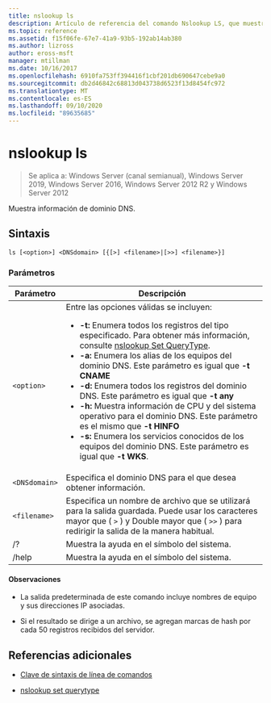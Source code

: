```yaml
---
title: nslookup ls
description: Artículo de referencia del comando Nslookup LS, que muestra información del dominio DNS.
ms.topic: reference
ms.assetid: f15f06fe-67e7-41a9-93b5-192ab14ab380
ms.author: lizross
author: eross-msft
manager: mtillman
ms.date: 10/16/2017
ms.openlocfilehash: 6910fa753ff394416f1cbf201db690647cebe9a0
ms.sourcegitcommit: db2d46842c68813d043738d6523f13d8454fc972
ms.translationtype: MT
ms.contentlocale: es-ES
ms.lasthandoff: 09/10/2020
ms.locfileid: "89635685"
---
```

# <a name="nslookup-ls"></a>nslookup ls

> Se aplica a: Windows Server (canal semianual), Windows Server 2019, Windows Server 2016, Windows Server 2012 R2 y Windows Server 2012

Muestra información de dominio DNS.

## <a name="syntax"></a>Sintaxis

```
ls [<option>] <DNSdomain> [{[>] <filename>|[>>] <filename>}]
```

### <a name="parameters"></a>Parámetros

| Parámetro | Descripción |
| --------- | ----------- |
| `<option>` | Entre las opciones válidas se incluyen:<ul><li>**-t:** Enumera todos los registros del tipo especificado. Para obtener más información, consulte [nslookup Set QueryType](nslookup-set-querytype.md).</li><li>**-a:** Enumera los alias de los equipos del dominio DNS. Este parámetro es igual que **-t CNAME**</li><li>**-d:** Enumera todos los registros del dominio DNS. Este parámetro es igual que **-t any**</li><li>**-h:** Muestra información de CPU y del sistema operativo para el dominio DNS. Este parámetro es el mismo que **-t HINFO**</li><li>**-s:** Enumera los servicios conocidos de los equipos del dominio DNS. Este parámetro es igual que **-t WKS**. |
| `<DNSdomain>` | Especifica el dominio DNS para el que desea obtener información. |
| `<filename>` | Especifica un nombre de archivo que se utilizará para la salida guardada. Puede usar los caracteres mayor que ( `>` ) y Double mayor que ( `>>` ) para redirigir la salida de la manera habitual. |
| /? | Muestra la ayuda en el símbolo del sistema. |
| /help | Muestra la ayuda en el símbolo del sistema. |

#### <a name="remarks"></a>Observaciones

- La salida predeterminada de este comando incluye nombres de equipo y sus direcciones IP asociadas.

- Si el resultado se dirige a un archivo, se agregan marcas de hash por cada 50 registros recibidos del servidor.

## <a name="additional-references"></a>Referencias adicionales

- [Clave de sintaxis de línea de comandos](command-line-syntax-key.md)

- [nslookup set querytype](nslookup-set-querytype.md)
